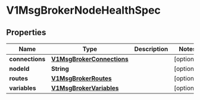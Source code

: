 # V1MsgBrokerNodeHealthSpec

## Properties
Name | Type | Description | Notes
------------ | ------------- | ------------- | -------------
**connections** | [**V1MsgBrokerConnections**](V1MsgBrokerConnections.md) |  |  [optional]
**nodeId** | **String** |  |  [optional]
**routes** | [**V1MsgBrokerRoutes**](V1MsgBrokerRoutes.md) |  |  [optional]
**variables** | [**V1MsgBrokerVariables**](V1MsgBrokerVariables.md) |  |  [optional]
